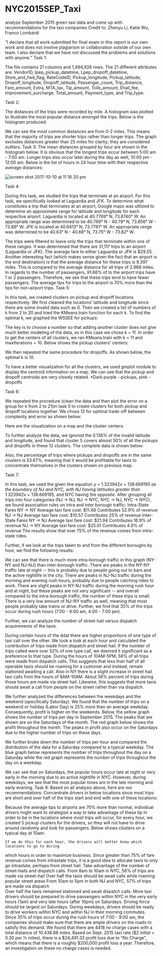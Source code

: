 # NYC2015SEP_Taxi
analyze September 2015 green taxi data and come up with recommendations for the taxi companies 
Credit to: Zhenyu Li, Katie Wu, Franco Lombardi


“I declare that all work submitted for final exam in this report is our own work and does not involve plagiarism
or collaboration outside of our own team. I also declare that we have not discussed the problems and
solutions with anyone.”
Task 1:

The file contains 21 columns and 1,494,926 rows. The 21 different attributes are:
VendorID, lpep_pickup_datetime, Lpep_dropoff_datetime, Store_and_fwd_flag, RateCodeID, Pickup_longitude, Pickup_latitude, Dropoff_longitude, Dropoff_latitude, Passenger_count, Trip_distance, Fare_amount, Extra, MTA_tax, Tip_amount, Tolls_amount, Ehail_fee, improvement_surcharge, Total_amount, Payment_type, and Trip_type.

Task 2:

The distances of the trips were recorded by mile. A histogram was plotted to illustrate the most popular distance amongst the trips. Below is the histogram produced:

We can see the most common distances are from 0-2 miles. This means that the majority of trips are shorter trips rather than longer trips. The graph excludes distances greater than 25 miles for clarity; they are considered outliers.
Task 3: 
The mean distances grouped by hour are shown in the histogram below. 
It is obvious that the longest trips occur between 5:00 am - 7:00 am. Longer trips also occur later during the day as well, 10:00 pm - 12:00 am.
Below is the list of hours in 24 hour time with their respective average distances:

![screen shot 2017-10-10 at 11 16 20 pm](https://user-images.githubusercontent.com/31937095/31420788-a3b255ce-ae11-11e7-9402-d7b25ade33c6.png)



Task 4:

During this task, we studied the trips that terminate at an airport. For this task, we specifically looked at Laguardia and JFK. To determine what constitutes a trip that terminates at an airport, Google maps was utilized to determine an approximate range for latitude and longitude for each respective airport. Laguardia is located at  40.7769° N, 73.8740° W. An appropriate range was determined to be 40.769° N  - 40.78° N, 73.856° W - 73.88° W. JFK is located at 40.6413° N, 73.7781° W. An appropriate range was determined to be 40.63° N - 40.66° N, 73.75° W - 73.82° W.

The trips were filtered to leave only the trips that terminate within one of these ranges. It was determined that there are 31,117  trips to an airport (Laguardia or JFK). The average fare to either Laguardia or JFK is $29.55. Another interesting fact (which makes sense given the fact that an airport is the end destination) is that the average distance for these trips is 9.397 miles.
This is compared to the average distance for all trips of 2.968 miles. In regards to the number of passengers, 91.66% of to the airport trips have 1  or 2 passengers. Therefore, we see that these trips tend to have fewer passengers. The average tips for trips to the airport is 70%  more than the tips for non-airport trips.
Task 5:   

In this task, we created clusters on pickup and dropoff locations respectively. We first cleaned the locations’ latitude and longitude since there are some invalid data such as 0. Then we created a list of numbers of k from 2 to 20 and tried the KMeans.train function for each k. To find the optimal k, we graphed the WSSEE for pickups: 

The key is to choose a number so that adding another cluster does not give much better modeling of the data, so in this case we chose k = 11. In order to get the centers of all clusters, we ran KMeans.train with k = 11 and maxIterations = 10. Below shows the pickup clusters’ centers: 

We then repeated the same procedure for dropoffs. As shown below, the optimal k is 10. 
 
To have a better visualization for all the clusters, we used gmplot module to display the centroid information on a map. We can see that the pickup and dropoff centroids are very closely related. 
*Dark purple - pickups, pink - dropoffs


Task 6: 

We repeated the procedure (clean the data and then plot the error on a group for k from 2 to 21)in task 5 to create clusters for both pickup and dropoff locations together. We chose 12 for optimal trade-off between complexity and error as shown below: 


Here are the visualization on a map and the cluster centers: 
             

To further analyze the data, we ignored the 0.136% of the invalid latitude and longitude, and found that cluster 5 covers almost 50% of all the pickups and dropoffs in these 12 clusters. The complete data is shown below: 
		

Also, the percentage of trips where pickups and dropoffs are in the same clusters is 53.67%, meaning that it would be profitable for taxis to concentrate themselves in the clusters shown on previous map. 


Task 7: 

In this task, we used the given line equation y = 1.323942*x + 138.669195 as the boundary of NJ and NYC, with NJ having latitudes greater than 1.323942*x + 138.669195, and NYC having the opposite. After grouping all trips into four categories (NJ -> NJ, NJ -> NYC, NYC -> NJ, NYC -> NYC), we found association rules on intra and inter borough traffic: 
Intra-State Fares
NY -> NY
Average taxi fare cost: $11.48
Contributes 52.9% of revenue
NJ -> NJ
Average taxi fare cost: $10.57
Contributes 25% of revenue
Inter-State Fares
NY -> NJ
Average taxi fare cost: $21.94
Contributes 16.9% of revenue
NJ -> NY
Average taxi fare cost: $25.01
Contributes 4.9% of revenue
The results show that over 75% of the revenue comes from intra-state rides.

Further, if we look at the trips taken to and from the different boroughs by hour, we find the following results:

 
We can see that there is much more intra-borough traffic in this graph (NY-NY and NJ-NJ) than inter-borough traffic. There are peaks in the NY-NY traffic late at night -- this is probably due to people going out to bars and the active nightlife in the city. There are peaks in NJ-NJ traffic during the morning and evening rush hours, probably due to people catching rides to work. There are slight peaks in NY-NJ traffic during the morning rush hour and at night, but these peaks are not very significant -- and overall compared to the intra-borough traffic, the number of these trips is small. There is a very low amount of NJ-NY traffic as well, meaning that most people probably take trains or drive. Further, we find that 35% of the trips occur during rush hours (7:00 - 9:00 am, 4:00 - 7:00 pm).

Further, we can analyze the number of street-hail versus dispatch acquirements of the taxis.


During certain hours of the ddat there are higher proportions of one type of taxi call over the other.  We took a look at each hour and calculated the contribution of trips made from dispatch and street hail.  If the number of trips called were over 52% of one type call, we deemed it significant as a preference to that type.  During the hours of 10AM-5PM, 56% of all trips were made from dispatch calls.  This suggests that less than half of all operable taxis should be roaming for a customer and instead, remain stationed awaiting a call.  Also in NY there is a slight increase in street hail taxi calls from the hours of 8AM-10AM.  About 56% percent of trips during those hours are made via street hail.  Likewise, this suggests that more taxis should await a call from people on the street rather than via dispatch.







We further analyzed the differences between the weekdays and the weekend (specifically Saturday). We found that the number of trips on a weekend or holiday (Labor Day) is 25% more than an average weekday. Consequently, profit is higher on the weekends. Below, the yellow graph shows the number of trips per day in September 2015. The peaks that are shown are on the Saturdays of the month. The red graph below shows the profit throughout the month. The peaks in profit also occur on the Saturdays due to the higher number of trips on these days.

We further broke down the number of trips per hour and compared the distribution of the data for a Saturday compared to a typical weekday. The blue graph below represents the number of trips throughout the day on a Saturday while the red graph represents the number of trips throughout the day on a weekday.









We can see that on Saturdays, the popular hours occur late at night or very early in the morning due to an active nightlife in NYC. However, during weekdays, we see that the most popular times are in the late morning and early evening.
Task 8: 
Based on all analysis above, here are our recommendations: 
Concentrate drivers in below locations since most trips are short and over half of the trips start and end with one of  these locations: 
	
Because the average tips to airports are 70% more than normal, individual drivers might want to strategize a way to take advantage of these tip
In order to be in the locations where most trips will occur, for every hour, we created 5 pickup clusters for the drivers, so they will not have to drive around randomly and look for passengers. Below shows clusters on a typical day at 10am: 
	
	If we do this for each hour, the drivers will better know which locations to go to during 
which hours in order to maximize business.
Since greater than 75% of fare revenue comes from intrastate trips, it is a good idea to allocate taxis to only go intrastate, perhaps from street hail. 
 Take advantage of the number of street-hails and dispatch calls. 
From 8am to 10am in NYC, 56% of trips are made via street-hail 
Over half the taxis should be await calls while roaming popular street areas
From 10am to 5pm in both NJ and NYC, 57% of trips are made via dispatch  
Over half the taxis remained stationed and await dispatch calls.
More taxi drivers should be prepared to drive passengers within NYC in the very early hours (1am) and very late hours (after 10pm) on Saturdays. 
Driving force should be largest on Saturdays. 
During weekdays, drivers should be ready to drive workers within NYC and within NJ in their morning commutes. 
Since 35% of trips occur during the rush hours of 7:00 - 9:00 am, the companies should make sure that there are ample drivers on the roads to satisfy this demand.
We found that there are 4418 no charge cases with a total distance of 10,436.88 miles. Based on Sept. 2015 taxi rate ($2 initial + 0.30 per ⅕ miles), there is a $24,491.32 profit loss due to “No Charge”, which means that there is a roughly $200,000 profit loss a year. Therefore, an investigation on these no charge cases is needed. 




